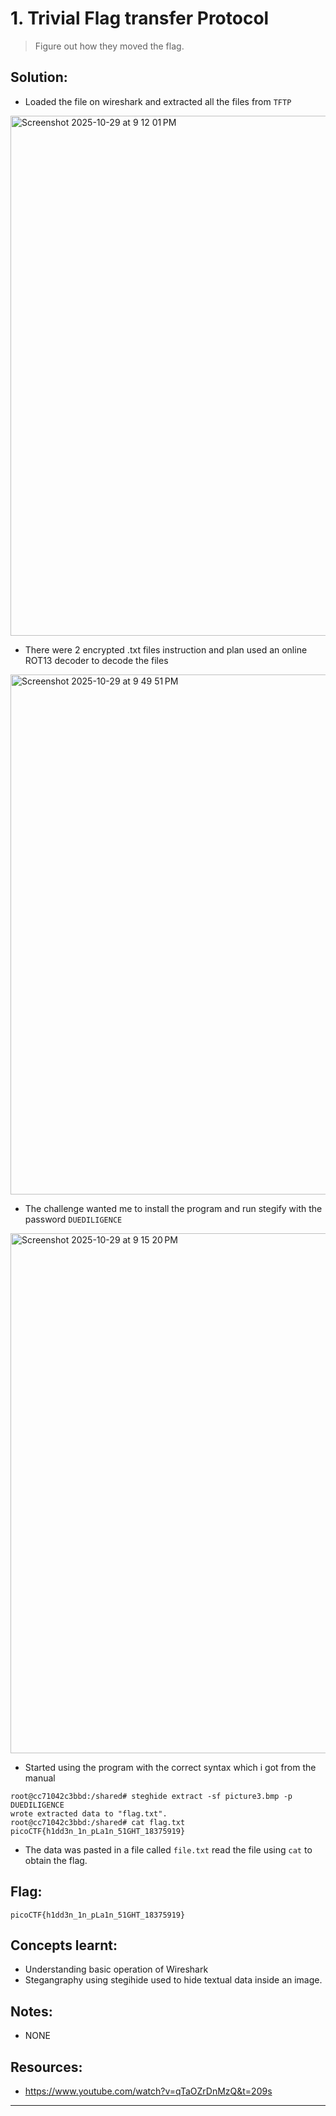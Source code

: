 # 1. Trivial Flag transfer Protocol 

> Figure out how they moved the flag.

## Solution:

- Loaded the file on wireshark and extracted all the files from `TFTP` 

<img width="1280" height="832" alt="Screenshot 2025-10-29 at 9 12 01 PM" src="https://github.com/user-attachments/assets/46bd73d1-c804-47c2-8f9e-faa41cf1ff92" />

- There were 2 encrypted .txt files instruction and plan used an online ROT13 decoder to decode the files

<img width="1280" height="832" alt="Screenshot 2025-10-29 at 9 49 51 PM" src="https://github.com/user-attachments/assets/316b198e-5ea5-4cc0-a720-1965a7e0cc8e" />

- The challenge wanted me to install the program and run stegify with the password `DUEDILIGENCE` 

<img width="1280" height="832" alt="Screenshot 2025-10-29 at 9 15 20 PM" src="https://github.com/user-attachments/assets/bf6d60ff-7cdd-47c5-87bf-b63006bc7cc0" />

- Started using the program with the correct syntax which i got from the manual 
```
root@cc71042c3bbd:/shared# steghide extract -sf picture3.bmp -p DUEDILIGENCE
wrote extracted data to "flag.txt".
root@cc71042c3bbd:/shared# cat flag.txt
picoCTF{h1dd3n_1n_pLa1n_51GHT_18375919}
```
- The data was pasted in a file called `file.txt` read the file using `cat` to obtain the flag.

## Flag:

```
picoCTF{h1dd3n_1n_pLa1n_51GHT_18375919}
```

## Concepts learnt:

- Understanding basic operation of Wireshark
- Stegangraphy using stegihide used to hide textual data inside an image.


## Notes:

- NONE

## Resources:

- https://www.youtube.com/watch?v=qTaOZrDnMzQ&t=209s


***


